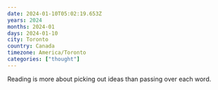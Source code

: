 ```yaml
---
date: 2024-01-10T05:02:19.653Z
years: 2024
months: 2024-01
days: 2024-01-10
city: Toronto
country: Canada
timezone: America/Toronto
categories: ["thought"]
---
```

Reading is more about picking out ideas than passing over each word.
